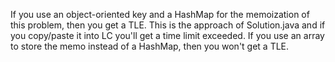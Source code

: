 If you use an object-oriented key and a HashMap for the memoization of this problem, then you get a TLE. This is the 
approach of Solution.java and if you copy/paste it into LC you'll get a time limit exceeded. If you use an array to 
store the memo instead of a HashMap, then you won't get a TLE.